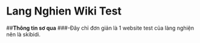 # Lang Nghien Wiki Test
##**Thông tin sơ qua**
###-Đây chỉ đơn giản là 1 website test của làng nghiện nên là skibidi.
